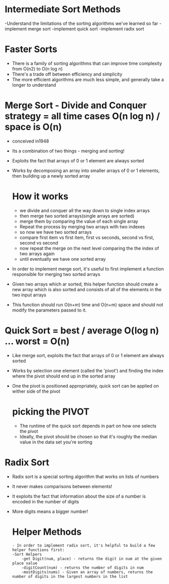 # Intermediate Sort Methods

-Understand the limitations of the sorting algorithms we've learned so far
-implement merge sort
-implement quick sort
-implement radix sort

# Faster Sorts

-   There is a family of sorting algorithms that can improve time complexity from O(n2) to O(n log n)
-   There's a trade off between efficiency and simplicity
-   The more efficient algorithms are much less simple, and generally take a longer to understand

# Merge Sort - Divide and Conquer strategy = all time cases O(n log n) / space is O(n)

-   conceived in1948
-   Its a combination of two things - merging and sorting!
-   Exploits the fact that arrays of 0 or 1 element are always sorted
-   Works by decomposing an array into smaller arrays of 0 or 1 elements, then building up a newly sorted array

    # How it works

    -   we divide and conquer all the way down to single index arrays
    -   then merge two sorted arrays(single arrays are sorted)
    -   merge them by comparing the value of each single array
    -   Repeat the process by merging two arrays with two indexes
    -   so now we have two sorted arrays
    -   compare first item vs first item, first vs seconds, second vs first, second vs second
    -   now repeat the merge on the next level comparing the the index of two arrays again
    -   until eventually we have one sorted array

-   In order to implement merge sort, it's useful to first implement a function responsible for merging two sorted arrays
-   Given two arrays which ar sorted, this helper function should create a new array which is also sorted and consists of all of the elements in the two input arrays
-   This function should run O(n+m) time and O(n+m) space and should not modify the parameters passed to it.

# Quick Sort = best / average O(log n) ... worst = O(n)
  - Like merge sort, exploits the fact that arrays of 0 or 1 element are always sorted
  - Works by selection one element (called the 'pivot') and finding the index where the pivot should end up in the sorted array
  - One the pivot is positioned appropriately, quick sort can be applied on wither side of the pivot

    # picking the PIVOT
      - The runtime of the quick sort depends in part on how one selects the pivot
      - Ideally, the pivot should be chosen so that it's roughly the median value in the data set you're sorting


# Radix Sort
  - Radix sort is a special sorting algorithm that works on lists of numbers
  - It never makes comparisons between elements!
  - It exploits the fact that information about the size of a number is encoded in the number of digits
  - More digits means a bigger number!

      # Helper Methods
        - In order to implement radix sort, it's helpful to build a few helper functions first:
        -Sort Helpers
            -get Digit(num, place) - returns the digit in num at the given place value
            -digitCount(num) - returns the number of digits in num
            -mostDigits(nums) - Given an array of numbers, returns the number of digits in the largest numbers in the list